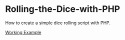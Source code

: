 # Rolling-the-Dice-with-PHP

How to create a simple dice rolling script with PHP.

<a href="http://danguinn.com/dan-guinn/config/custom-files/code-examples/dice-tool/">Working Example</a>

